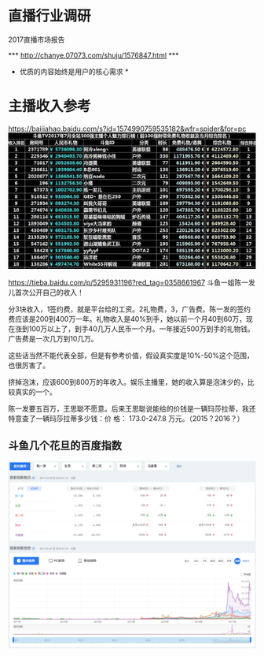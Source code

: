 直播行业调研
===


2017直播市场报告

*** http://chanye.07073.com/shuju/1576847.html ***

* 优质的内容始终是用户的核心需求 *











# 主播收入参考

https://baijiahao.baidu.com/s?id=1574990759535182&wfr=spider&for=pc
![zhibo_income](media/zhibo_income.png)



https://tieba.baidu.com/p/5295931196?red_tag=0358661967
斗鱼一姐陈一发儿首次公开自己的收入！

分3块收入，1签约费，就是平台给的工资。2礼物费，3，广告费。陈一发的签约费应该是200到400万一年。礼物收入是40%到手，她以前一个月40到60万，现在涨到100万以上了，到手40几万人民币一个月。一年接近500万到手的礼物钱。广告费是一次几万到10几万。

这些话当然不能代表全部，但是有参考价值，假设真实度是10%-50%这个范围，也很厉害了。

挤掉泡沫，应该600到800万的年收入。娱乐主播里，她的收入算是泡沫少的，比较真实的一个。

陈一发要五百万，王思聪不愿意。后来王思聪说能给的价钱是一辆玛莎拉蒂，我还特意查了一辆玛莎拉蒂多少钱：价 格： 173.0-247.8 万元。（2015？2016？） 



## 斗鱼几个花旦的百度指数

![doyu_ref](media/doyu_ref.png)

